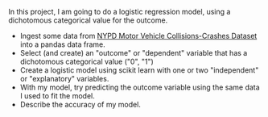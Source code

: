In this project, I am going to do a logistic regression model, using a dichotomous categorical value for the outcome.

* Ingest some data from [NYPD Motor Vehicle Collisions-Crashes Dataset](https://data.cityofnewyork.us/Public-Safety/Motor-Vehicle-Collisions-Crashes/h9gi-nx95) into a pandas data frame.
* Select (and create) an "outcome" or "dependent" variable that has a dichotomous categorical value ("0", "1")
* Create a logistic model using scikit learn with one or two "independent" or "explanatory" variables. 
* With my model, try predicting the outcome variable using the same data I used to fit the model.
* Describe the accuracy of my model.
